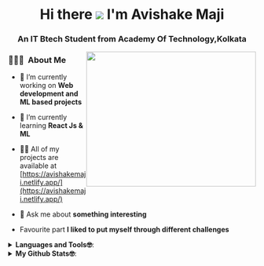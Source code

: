 <h1 align="center">Hi there <img src="https://raw.githubusercontent.com/Avishake007/debdutgoswami/master/assets/gifs/Hi.gif" width="30px">  I'm Avishake Maji</h1>
<h3 align="center">An IT Btech Student from Academy Of Technology,Kolkata</h3>
<img src="https://cdn.dribbble.com/users/1187836/screenshots/6539429/programer.gif" width="345" height="275" align="right" />
 
 ### 👨🏻‍💻 &nbsp;About Me
- 🔭 I’m currently working on **Web development and ML based projects**

- 🌱 I’m currently learning **React Js & ML**

- 👨‍💻 All of my projects are available at [https://avishakemaji.netlify.app/](https://avishakemaji.netlify.app/)

- 💬 Ask me about **something interesting**
- Favourite part **I liked to put myself through different challenges**
<details>
<summary><b>Languages and Tools🤓</b>: </summary>
<br>

- <img src="https://raw.githubusercontent.com/devicons/devicon/master/icons/python/python-original.svg" alt="python" width="40" height="40"/>
 
 - 🌐 &nbsp;
  ![HTML](https://img.shields.io/badge/-HTML-333333?style=flat&logo=HTML5)
  ![CSS](https://img.shields.io/badge/-CSS-333333?style=flat&logo=CSS3&logoColor=1572B6)
  ![JavaScript](https://img.shields.io/badge/-JavaScript-333333?style=flat&logo=javascript)
  ![Bootstrap](https://img.shields.io/badge/-Bootstrap-333333?style=flat&logo=bootstrap&logoColor=563D7C)
  ![Node.js](https://img.shields.io/badge/-Node.js-333333?style=flat&logo=node.js)
  ![React](https://img.shields.io/badge/-React-333333?style=flat&logo=react)
- 🛢 &nbsp;
  ![MongoDB](https://img.shields.io/badge/-MongoDB-333333?style=flat&logo=mongodb)
- ⚙️ &nbsp;
  ![Git](https://img.shields.io/badge/-Git-333333?style=flat&logo=git)
  ![GitHub](https://img.shields.io/badge/-GitHub-333333?style=flat&logo=github)
 </details>
 
 <details>
<summary><b>My Github Stats🤓</b>: </summary>
<br>
 <a href="https://github.com/AVS1508">
  <img height="180em" src="https://github-readme-stats.vercel.app/api?username=Avishake007&show_icons=true&theme=radical" />
</a>
</details>
